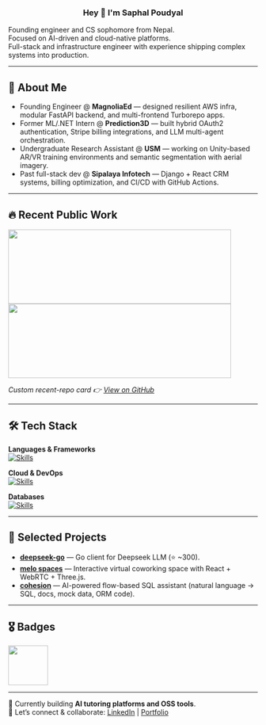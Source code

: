 <h3 align="center">Hey 👋 I'm Saphal Poudyal</h3>

Founding engineer and CS sophomore from Nepal.  
Focused on AI-driven and cloud-native platforms.  
Full-stack and infrastructure engineer with experience shipping complex systems into production.

---

## 🌟 About Me
- Founding Engineer @ **MagnoliaEd** — designed resilient AWS infra, modular FastAPI backend, and multi-frontend Turborepo apps.  
- Former ML/.NET Intern @ **Prediction3D** — built hybrid OAuth2 authentication, Stripe billing integrations, and LLM multi-agent orchestration.  
- Undergraduate Research Assistant @ **USM** — working on Unity-based AR/VR training environments and semantic segmentation with aerial imagery.  
- Past full-stack dev @ **Sipalaya Infotech** — Django + React CRM systems, billing optimization, and CI/CD with GitHub Actions.  

---

## 🔥 Recent Public Work
<p>
  <img src="https://recent-repo-2.vercel.app/api/repo?username=saphalpdyl&pos=0" height="150" width="450" />
  <img src="https://recent-repo-2.vercel.app/api/repo?username=saphalpdyl&pos=1&backgroundColor=0d1117&borderColor=596679&minimalism=true" height="150" width="450" />
</p>

*Custom recent-repo card 👉 [View on GitHub](https://github.com/saphalpdyl/Recent-repo-2)*  

---

## 🛠️ Tech Stack
**Languages & Frameworks**  
[![Skills](https://skillicons.dev/icons?i=js,react,cs,dotnet,go,python,fastapi,django,unity,nextjs,flutter)]()  

**Cloud & DevOps**  
[![Skills](https://skillicons.dev/icons?i=aws,docker,terraform,githubactions)]()  

**Databases**  
[![Skills](https://skillicons.dev/icons?i=postgres,mongodb,firebase)]()  

---

## 📌 Selected Projects
- **[deepseek-go](https://github.com/cohesion-org/deepseek-go)** — Go client for Deepseek LLM (⭐ ~300).  
- **[melo spaces](https://github.com/saphalpdyl/melo)** — Interactive virtual coworking space with React + WebRTC + Three.js.  
- **[cohesion](https://github.com/saphalpdyl/cohesion)** — AI-powered flow-based SQL assistant (natural language → SQL, docs, mock data, ORM code).  

---

## 🎖️ Badges
<img src="https://github.com/saphalpdyl/saphalpdyl/assets/69297872/dc1ca1cd-d09b-40e9-aa1c-918191f96dfa" width="80" height="80">

---

🌱 Currently building **AI tutoring platforms and OSS tools**.  
🤝 Let’s connect & collaborate: [LinkedIn](https://linkedin.com/in/saphalpdyl) | [Portfolio](https://saphal.me)  
